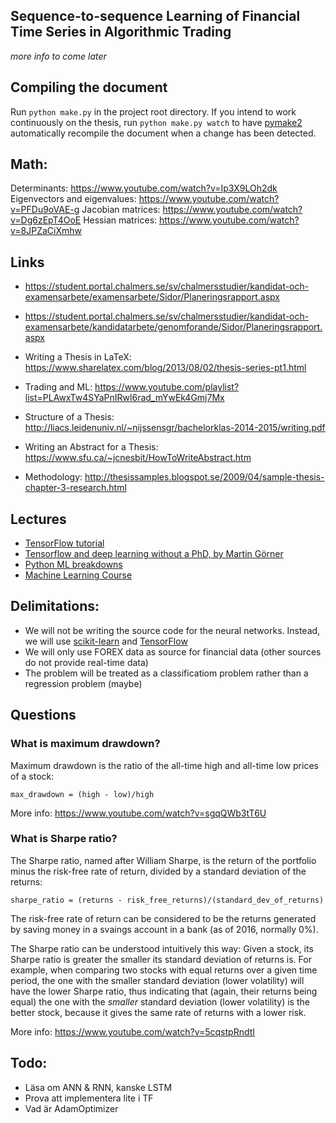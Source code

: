 ## Sequence-to-sequence Learning of Financial Time Series in Algorithmic Trading

*more info to come later*

## Compiling the document

Run `python make.py` in the project root directory. If you intend to work continuously on the thesis, run `python make.py watch` to have [pymake2](https://github.com/philiparvidsson/pymake2) automatically recompile the document when a change has been detected.

## Math:

Determinants: https://www.youtube.com/watch?v=Ip3X9LOh2dk
Eigenvectors and eigenvalues: https://www.youtube.com/watch?v=PFDu9oVAE-g
Jacobian matrices: https://www.youtube.com/watch?v=Dg6zEpT4OoE
Hessian matrices: https://www.youtube.com/watch?v=8JPZaCiXmhw

## Links

* https://student.portal.chalmers.se/sv/chalmersstudier/kandidat-och-examensarbete/examensarbete/Sidor/Planeringsrapport.aspx
* https://student.portal.chalmers.se/sv/chalmersstudier/kandidat-och-examensarbete/kandidatarbete/genomforande/Sidor/Planeringsrapport.aspx

* Writing a Thesis in LaTeX: https://www.sharelatex.com/blog/2013/08/02/thesis-series-pt1.html
* Trading and ML: https://www.youtube.com/playlist?list=PLAwxTw4SYaPnIRwl6rad_mYwEk4Gmj7Mx

* Structure of a Thesis: http://liacs.leidenuniv.nl/~nijssensgr/bachelorklas-2014-2015/writing.pdf

* Writing an Abstract for a Thesis: https://www.sfu.ca/~jcnesbit/HowToWriteAbstract.htm

* Methodology: http://thesissamples.blogspot.se/2009/04/sample-thesis-chapter-3-research.html

## Lectures

* [TensorFlow tutorial](https://www.youtube.com/watch?v=Ejec3ID_h0w&feature=youtu.be)
* [Tensorflow and deep learning without a PhD, by Martin Görner](https://www.youtube.com/watch?v=vq2nnJ4g6N0)
* [Python ML breakdowns](https://pythonprogramming.net/machine-learning-tutorial-python-introduction/)
* [Machine Learning Course](https://www.youtube.com/channel/UC2__PIf36huAgKFumlOIs6A)

## Delimitations:

* We will not be writing the source code for the neural networks. Instead, we will use [scikit-learn](http://scikit-learn.org/) and [TensorFlow](https://www.tensorflow.org/)
* We will only use FOREX data as source for financial data (other sources  do not provide real-time data)
* The problem will be treated as a classificatiom problem rather than a regression problem (maybe)

## Questions

### What is maximum drawdown?

Maximum drawdown is the ratio of the all-time high and all-time low prices of a stock:

`max_drawdown = (high - low)/high`

More info: https://www.youtube.com/watch?v=sgqQWb3tT6U

### What is Sharpe ratio?

The Sharpe ratio, named after William Sharpe, is the return of the portfolio minus the risk-free rate of return, divided by a standard deviation of the returns:

`sharpe_ratio = (returns - risk_free_returns)/(standard_dev_of_returns)`

The risk-free rate of return can be considered to be the returns generated by saving money in a svaings account in a bank (as of 2016, normally 0%).

The Sharpe ratio can be understood intuitively this way: Given a stock, its Sharpe ratio is greater the smaller its standard deviation of returns is. For example, when comparing two stocks with equal returns over a given time period, the one with the smaller standard deviation (lower volatility) will have the lower Sharpe ratio, thus indicating that (again, their returns being equal) the one with the *smaller* standard deviation (lower volatility) is the better stock, because it gives the same rate of returns with a lower risk.

More info: https://www.youtube.com/watch?v=5cqstpRndtI

## Todo:

* Läsa om ANN & RNN, kanske LSTM
* Prova att implementera lite i TF
* Vad är AdamOptimizer
